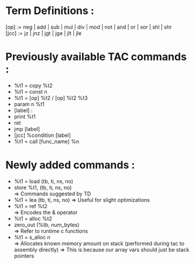 # Term Definitions : 
[op] := neg | add | sub | mul | div | mod | not | and | or | xor | shl | shr  
[jcc] := jz | jnz | jgt | jge | jlt | jle

# Previously available TAC commands : 
- %t1 = copy %t2
- %t1 = const n
- %t1 = [op] %t2 / [op] %t2 %t3
- param n %t1
- [label] : 
- print %t1
- ret
- jmp [label]
- [jcc] %condition [label]
- %t1 = call [func_name] %n


# Newly added commands : 
- %t1 = load (tb, ti, ns, no)
- store %t1, (tb, ti, ns, no)  
=> Commands suggested by TD
- %t1 = lea (tb, ti, ns, no)
=> Useful for slight optimizations
- %t1 = ref %t2   
=> Encodes the & operator
- %t1 = alloc %t2
- zero_out (%tb, num_bytes)   
=> Refer to runtime c functions
- %t1 = s_alloc n   
=> Allocates known memory amount on stack (performed during tac to assembly directly)
=> This is because our array vars should just be stack pointers
